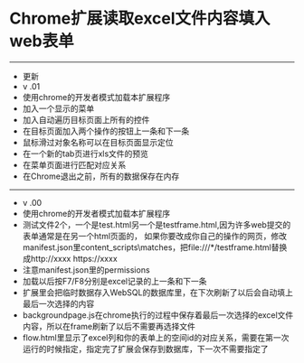# Chrome扩展读取excel文件内容填入web表单



------

- 更新
- v .01
- 使用chrome的开发者模式加载本扩展程序
- 加入一个显示的菜单
- 加入自动遍历目标页面上所有的控件
- 在目标页面加入两个操作的按钮上一条和下一条
- 鼠标滑过对象名称可以在目标页面显示定位
- 在一个新的tab页进行xls文件的预览
- 在菜单页面进行匹配对应关系
- 在Chrome退出之前，所有的数据保存在内存

------
- v .00
- 使用chrome的开发者模式加载本扩展程序
- 测试文件2个，一个是test.html另一个是testframe.html,因为许多web提交的表单通常是在另一个html页面的，
如果你要改成你自己的操作的网页，修改manifest.json里content_scripts\matches，把file:///*/testframe.html替换成http://xxxx https://xxxx
- 注意manifest.json里的permissions
- 加载以后按F7/F8分别是excel记录的上一条和下一条
- 扩展里会把临时数据存入WebSQL的数据库里，在下次刷新了以后会自动填上最后一次选择的内容
- backgroundpage.js在chrome执行的过程中保存着最后一次选择的excel文件内容，所以在frame刷新了以后不需要再选择文件
- flow.html里显示了excel列和你的表单上的空间id的对应关系，需要在第一次运行的时候指定，指定完了扩展会保存到数据库，下一次不需要指定了

